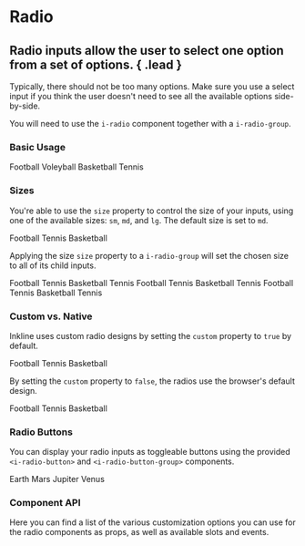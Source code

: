 # Radio
## Radio inputs allow the user to select one option from a set of options. { .lead }
 
Typically, there should not be too many options. Make sure you use a select input if you think the user doesn't need to see all the available options side-by-side.

You will need to use the `i-radio` component together with a `i-radio-group`.

### Basic Usage

<i-code-preview title="Radio Group">

<i-radio-group v-model="selectedGroup">
    <i-radio value="Football">Football</i-radio>
    <i-radio value="Voleyball">Voleyball</i-radio>
    <i-radio value="Basketball">Basketball</i-radio>
    <i-radio value="Tennis" disabled>Tennis</i-radio>
</i-radio-group>

<template slot="html">

~~~html
<i-radio-group v-model="selected">
    <i-radio value="Football">Football</i-radio>
    <i-radio value="Voleyball">Voleyball</i-radio>
    <i-radio value="Basketball">Basketball</i-radio>
    <i-radio value="Tennis" disabled>Tennis</i-radio>
</i-radio-group>
~~~

</template>
<template slot="js">

~~~js
export default {
  data () {
    return {
      selected: 'Football'
    };
  }
}
~~~

</template>
<template slot="output">

Selected value: <code>{{selectedGroup}}</code>

</template>
</i-code-preview>


### Sizes
You're able to use the `size` property to control the size of your inputs, using one of the available sizes: `sm`, `md`, and `lg`. The default size is set to `md`. 


<i-code-preview title="Radio Sizes">

<i-radio-group v-model="selectedSize">
    <i-radio size="sm" value="Football">Football</i-radio>
    <i-radio size="md" value="Volleyball">Tennis</i-radio>
    <i-radio size="lg" value="Basketball">Basketball</i-radio>
</i-radio-group>

<template slot="html">

~~~html
<i-radio-group v-model="selected">
    <i-radio size="sm" value="Football">Football</i-radio>
    <i-radio size="md" value="Volleyball">Tennis</i-radio>
    <i-radio size="lg" value="Basketball">Basketball</i-radio>
</i-radio-group>
~~~

</template>
<template slot="js">

~~~js
export default {
  data () {
    return {
      selected: ['Basketball']
    };
  }
}
~~~

</template>
</i-code-preview>

Applying the size `size` property to a `i-radio-group` will set the chosen size to all of its child inputs.


<i-code-preview title="Radio Group Sizes">

<i-radio-group size="sm" v-model="selectedSizeGroupSm" class="_margin-bottom-1">
    <i-radio value="Football">Football</i-radio>
    <i-radio value="Volleyball">Tennis</i-radio>
    <i-radio value="Basketball">Basketball</i-radio>
    <i-radio value="Tennis" disabled>Tennis</i-radio>
</i-radio-group>

<i-radio-group size="md" v-model="selectedSizeGroupMd" class="_margin-bottom-1">
    <i-radio value="Football">Football</i-radio>
    <i-radio value="Volleyball">Tennis</i-radio>
    <i-radio value="Basketball">Basketball</i-radio>
    <i-radio value="Tennis" disabled>Tennis</i-radio>
</i-radio-group>

<i-radio-group size="lg" v-model="selectedSizeGroupLg">
    <i-radio value="Football">Football</i-radio>
    <i-radio value="Volleyball">Tennis</i-radio>
    <i-radio value="Basketball">Basketball</i-radio>
    <i-radio value="Tennis" disabled>Tennis</i-radio>
</i-radio-group>


<template slot="html">

~~~html
<i-radio-group size="sm" v-model="selected">
    <i-radio value="Football">Football</i-radio>
    <i-radio value="Volleyball">Tennis</i-radio>
    <i-radio value="Basketball">Basketball</i-radio>
    <i-radio value="Tennis" disabled>Tennis</i-radio>
</i-radio-group>
~~~
~~~html
<i-radio-group size="md" v-model="selected">
    <i-radio value="Football">Football</i-radio>
    <i-radio value="Volleyball">Tennis</i-radio>
    <i-radio value="Basketball">Basketball</i-radio>
    <i-radio value="Tennis" disabled>Tennis</i-radio>
</i-radio-group>
~~~
~~~html
<i-radio-group size="lg" v-model="selected">
    <i-radio value="Football">Football</i-radio>
    <i-radio value="Volleyball">Tennis</i-radio>
    <i-radio value="Basketball">Basketball</i-radio>
    <i-radio value="Tennis" disabled>Tennis</i-radio>
</i-radio-group>
~~~

</template>
<template slot="js">

~~~js
export default {
  data () {
    return {
      selected: ['Basketball']
    };
  }
}
~~~

</template>
</i-code-preview>


### Custom vs. Native
Inkline uses custom radio designs by setting the `custom` property to `true` by default. 

<i-code-preview title="Custon Radio Input">

<i-radio-group v-model="selectedCustomTrue">
    <i-radio :custom="true" value="Football">Football</i-radio>
    <i-radio :custom="true" value="Volleyball">Tennis</i-radio>
    <i-radio :custom="true" value="Basketball">Basketball</i-radio>    
</i-radio-group>

<template slot="html">

~~~html
<i-radio-group v-model="selectedCustomTrue">
    <i-radio :custom="true" value="Football">Football</i-radio>
    <i-radio :custom="true" value="Volleyball">Tennis</i-radio>
    <i-radio :custom="true" value="Basketball">Basketball</i-radio>    
</i-radio-group>
~~~

</template>
<template slot="js">

~~~js
export default {
  data () {
    return {
      selected: ['Basketball']
    };
  }
}
~~~

</template>
</i-code-preview>

By setting the `custom` property to `false`, the radios use the browser's default design. 


<i-code-preview title="Native Radio Input">

<i-radio-group v-model="selectedCustomFalse">
    <i-radio :custom="false" value="Football">Football</i-radio>
    <i-radio :custom="false" value="Volleyball">Tennis</i-radio>
    <i-radio :custom="false" value="Basketball">Basketball</i-radio>
</i-radio-group>

<template slot="html">

~~~html
<i-radio-group v-model="selected">
    <i-radio :custom="false" value="Football">Football</i-radio>
    <i-radio :custom="false" value="Volleyball">Tennis</i-radio>
    <i-radio :custom="false" value="Basketball">Basketball</i-radio>
</i-radio-group>
~~~

</template>
<template slot="js">

~~~js
export default {
  data () {
    return {
      selected: ['Basketball']
    };
  }
}
~~~

</template>
</i-code-preview>

### Radio Buttons

You can display your radio inputs as toggleable buttons using the provided `<i-radio-button>` and `<i-radio-button-group>` components.

<i-code-preview title="Radio Button Group">

<i-radio-button-group v-model="selectedButton">
    <i-radio-button value="Earth">Earth</i-radio-button>
    <i-radio-button value="Mars">Mars</i-radio-button>
    <i-radio-button value="Jupiter">Jupiter</i-radio-button>
    <i-radio-button value="Venus" disabled>Venus</i-radio-button>
</i-radio-button-group>

<template slot="html">

~~~html
<i-radio-button-group v-model="selected">
    <i-radio-button value="Earth">Earth</i-radio-button>
    <i-radio-button value="Mars">Mars</i-radio-button>
    <i-radio-button value="Jupiter">Jupiter</i-radio-button>
    <i-radio-button value="Venus" disabled>Venus</i-radio-button>
</i-radio-button-group>
~~~

</template>
<template slot="js">

~~~js
export default {
  data () {
    return {
      selected: 'Earth'
    };
  }
}
~~~

</template>
</i-code-preview>


### Component API
Here you can find a list of the various customization options you can use for the radio components as props, as well as available slots and events.

<i-api-preview title="Radio API" markup="i-radio" expanded>
    <template slot="props">
        <api-table>
            <api-table-row>
                <template slot="property">custom</template>
                <template slot="description">Sets the styling of the radio form component to custom or native.</template>
                <template slot="type"><code>Boolean</code></template>
                <template slot="values"><code>true</code>, <code>false</code></template>
                <template slot="default"><code>true</code></template>
            </api-table-row>
            <api-table-row>
                <template slot="property">disabled</template>
                <template slot="description">Sets the state of the radio form component as disabled.</template>
                <template slot="type"><code>Boolean</code></template>
                <template slot="values"><code>true</code>, <code>false</code></template>
                <template slot="default"><code>false</code></template>
            </api-table-row>
            <api-table-row>
                <template slot="property">indeterminate</template>
                <template slot="description">Sets the state of the radio form component as indeterminate.</template>
                <template slot="type"><code>Boolean</code></template>
                <template slot="values"><code>true</code>, <code>false</code></template>
                <template slot="default"><code>false</code></template>
            </api-table-row>
            <api-table-row>
                <template slot="property">readonly</template>
                <template slot="description">Sets the state of the radio form component as readonly.</template>
                <template slot="type"><code>Boolean</code></template>
                <template slot="values"><code>true</code>, <code>false</code></template>
                <template slot="default"><code>false</code></template>
            </api-table-row>
            <api-table-row>
                <template slot="property">schema</template>
                <template slot="description">Provides a schema binding to the radio form component. See the <nuxt-link to="/docs/forms/form-validation">Form Validation</nuxt-link> documentation.</template>
                <template slot="type"><code>Object</code></template>
                <template slot="values"></template>
                <template slot="default"></template>
            </api-table-row>
            <api-table-row>
                <template slot="property">size</template>
                <template slot="description">Sets the size of the radio form component.</template>
                <template slot="type"><code>String</code></template>
                <template slot="values"><code>sm</code>, <code>md</code>, <code>lg</code></template>
                <template slot="default"><code>md</code></template>
            </api-table-row>
            <api-table-row>
                <template slot="property">value</template>
                <template slot="description">Sets the value of the radio form component.</template>
                <template slot="type"><code>String</code></template>
                <template slot="values"></template>
                <template slot="default"></template>
            </api-table-row>
        </api-table>
    </template>
    <template slot="slots">
        <api-table>
            <api-table-row>
                <template slot="slot">default</template>
                <template slot="description">Slot for radio form component label.</template>
            </api-table-row>
        </api-table>
    </template>
    <template slot="events">
        <api-table>
            <api-table-row>
                <template slot="event">click</template>
                <template slot="description">Emitted when radio form component is clicked.</template>
                <template slot="type"><code>(event: Event) => {}</code></template>
            </api-table-row>
            <api-table-row>
                <template slot="event">focus</template>
                <template slot="description">Emitted when radio form component is focused.</template>
                <template slot="type"><code>(event: Event) => {}</code></template>
            </api-table-row>
            <api-table-row>
                <template slot="event">blur</template>
                <template slot="description">Emitted when radio form component is blurred.</template>
                <template slot="type"><code>(event: Event) => {}</code></template>
            </api-table-row>
            <api-table-row>
                <template slot="event">input</template>
                <template slot="description">Emitted when radio form component value changes.</template>
                <template slot="type"><code>(value: String) => {}</code></template>
            </api-table-row>
        </api-table>
    </template>
</i-api-preview>

<i-api-preview title="Radio Group API" markup="i-radio-group" expanded>
    <template slot="props">
        <api-table>
            <api-table-row>
                <template slot="property">disabled</template>
                <template slot="description">Sets the state of the radio form group component as disabled.</template>
                <template slot="type"><code>Boolean</code></template>
                <template slot="values"><code>true</code>, <code>false</code></template>
                <template slot="default"><code>false</code></template>
            </api-table-row>
            <api-table-row>
                <template slot="property">readonly</template>
                <template slot="description">Sets the state of the radio form group component as readonly.</template>
                <template slot="type"><code>Boolean</code></template>
                <template slot="values"><code>true</code>, <code>false</code></template>
                <template slot="default"><code>false</code></template>
            </api-table-row>
            <api-table-row>
                <template slot="property">size</template>
                <template slot="description">Sets the size of the radio form group component.</template>
                <template slot="type"><code>String</code></template>
                <template slot="values"><code>sm</code>, <code>md</code>, <code>lg</code></template>
                <template slot="default"><code>md</code></template>
            </api-table-row>
            <api-table-row>
                <template slot="property">value</template>
                <template slot="description">Sets the value of the radio form group component. To be provided using the <code>v-model</code> directive.</template>
                <template slot="type"><code>String</code></template>
                <template slot="values"></template>
                <template slot="default"></template>
            </api-table-row>
        </api-table>
    </template>
    <template slot="slots">
        <api-table>
            <api-table-row>
                <template slot="slot">default</template>
                <template slot="description">Slot for radio form group component default content.</template>
            </api-table-row>
        </api-table>
    </template>
    <template slot="events">
        <api-table>
            <api-table-row>
                <template slot="event">focus</template>
                <template slot="description">Emitted when a child radio form component is focused.</template>
                <template slot="type"><code>(event: Event) => {}</code></template>
            </api-table-row>
            <api-table-row>
                <template slot="event">blur</template>
                <template slot="description">Emitted when a child radio form component is blurred.</template>
                <template slot="type"><code>(event: Event) => {}</code></template>
            </api-table-row>
            <api-table-row>
                <template slot="event">input</template>
                <template slot="description">Emitted when radio form group component value changes.</template>
                <template slot="type"><code>(value: String) => {}</code></template>
            </api-table-row>
        </api-table>
    </template>
</i-api-preview>
